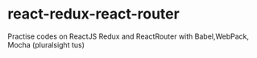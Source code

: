# react-redux-react-router
Practise codes on ReactJS Redux and ReactRouter with Babel,WebPack, Mocha (pluralsight tus)
